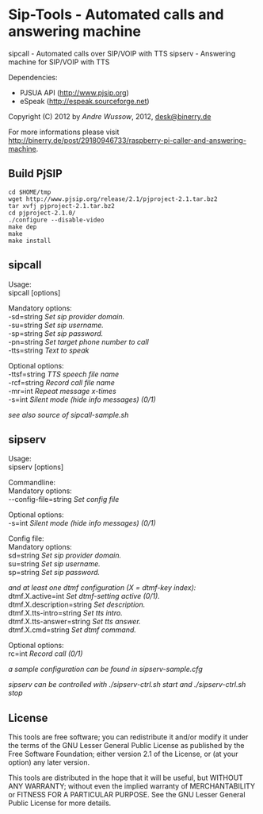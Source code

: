 Sip-Tools - Automated calls and answering machine
=================================================
sipcall - Automated calls over SIP/VOIP with TTS
sipserv - Answering machine for SIP/VOIP with TTS

Dependencies:
- PJSUA API (http://www.pjsip.org)
- eSpeak (http://espeak.sourceforge.net)

Copyright (C) 2012 by _Andre Wussow_, 2012, desk@binerry.de

For more informations please visit http://binerry.de/post/29180946733/raspberry-pi-caller-and-answering-machine.

Build PjSIP
-------
    cd $HOME/tmp 
    wget http://www.pjsip.org/release/2.1/pjproject-2.1.tar.bz2 
    tar xvfj pjproject-2.1.tar.bz2 
    cd pjproject-2.1.0/
    ./configure --disable-video 
    make dep 
    make
    make install


sipcall
-------
Usage:   
  sipcall [options]   

Mandatory options:   
  -sd=string   _Set sip provider domain._   
  -su=string   _Set sip username._   
  -sp=string   _Set sip password._   
  -pn=string   _Set target phone number to call_   
  -tts=string  _Text to speak_   

Optional options:   
  -ttsf=string _TTS speech file name_   
  -rcf=string  _Record call file name_   
  -mr=int      _Repeat message x-times_   
  -s=int       _Silent mode (hide info messages) (0/1)_   
  
  
_see also source of sipcall-sample.sh_



sipserv
-------
Usage:   
  sipserv [options]   

Commandline:   
Mandatory options:   
  --config-file=string   _Set config file_   

Optional options:   
  -s=int       _Silent mode (hide info messages) (0/1)_   


Config file:   
Mandatory options:   
  sd=string   _Set sip provider domain._   
  su=string   _Set sip username._   
  sp=string   _Set sip password._   

 _and at least one dtmf configuration (X = dtmf-key index):_   
  dtmf.X.active=int           _Set dtmf-setting active (0/1)._   
  dtmf.X.description=string   _Set description._   
  dtmf.X.tts-intro=string     _Set tts intro._   
  dtmf.X.tts-answer=string    _Set tts answer._   
  dtmf.X.cmd=string           _Set dtmf command._   

Optional options:   
  rc=int      _Record call (0/1)_   


_a sample configuration can be found in sipserv-sample.cfg_
  
_sipserv can be controlled with ./sipserv-ctrl.sh start and ./sipserv-ctrl.sh stop_



License
-------
This tools are free software; you can redistribute it and/or
modify it under the terms of the GNU Lesser General Public
License as published by the Free Software Foundation; either
version 2.1 of the License, or (at your option) any later version.

This tools are distributed in the hope that it will be useful,
but WITHOUT ANY WARRANTY; without even the implied warranty of
MERCHANTABILITY or FITNESS FOR A PARTICULAR PURPOSE. See the GNU
Lesser General Public License for more details.

